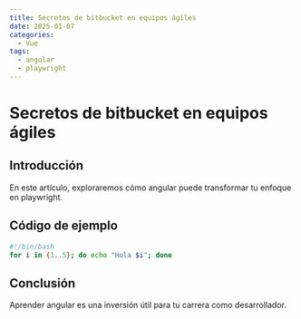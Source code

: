 ```yaml
---
title: Secretos de bitbucket en equipos ágiles
date: 2025-01-07
categories:
  - Vue
tags:
  - angular
  - playwright
---
```


# Secretos de bitbucket en equipos ágiles

## Introducción

En este artículo, exploraremos cómo angular puede transformar tu enfoque en playwright.

## Código de ejemplo

```bash
#!/bin/bash
for i in {1..5}; do echo "Hola $i"; done
```

## Conclusión

Aprender angular es una inversión útil para tu carrera como desarrollador.